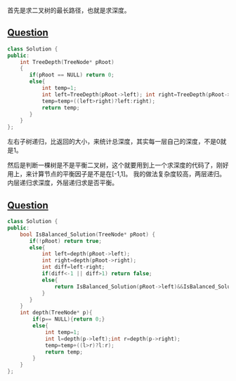 
首先是求二叉树的最长路径，也就是求深度。
## [Question](https://www.nowcoder.net/practice/435fb86331474282a3499955f0a41e8b?tpId=13&tqId=11191&tPage=2&rp=1&ru=%2Fta%2Fcoding-interviews&qru=%2Fta%2Fcoding-interviews%2Fquestion-ranking)
```c++
class Solution {
public:
    int TreeDepth(TreeNode* pRoot)
    {
       if(pRoot == NULL) return 0;
       else{
           int temp=1;
           int left=TreeDepth(pRoot->left); int right=TreeDepth(pRoot->right);
           temp=temp+((left>right)?left:right);
           return temp;
       }
    }
};
```
左右子树递归，比返回的大小，来统计总深度，其实每一层自己的深度，不是0就是1。

然后是判断一棵树是不是平衡二叉树，这个就要用到上一个求深度的代码了，刚好用上，来计算节点的平衡因子是不是在[-1,1]。
我的做法复杂度较高，两层递归。内层递归求深度，外层递归求是否平衡。
## [Question](https://www.nowcoder.net/practice/8b3b95850edb4115918ecebdf1b4d222?tpId=13&tqId=11192&tPage=2&rp=1&ru=%2Fta%2Fcoding-interviews&qru=%2Fta%2Fcoding-interviews%2Fquestion-ranking)
```c++
class Solution {
public:
    bool IsBalanced_Solution(TreeNode* pRoot) {
       if(!pRoot) return true;
       else{
           int left=depth(pRoot->left);
           int right=depth(pRoot->right);
           int diff=left-right;
           if(diff<-1 || diff>1) return false;
           else{
               return IsBalanced_Solution(pRoot->left)&&IsBalanced_Solution(pRoot->right);
           }
       }
    }
    int depth(TreeNode* p){
        if(p== NULL){return 0;}
        else{
            int temp=1;
            int l=depth(p->left);int r=depth(p->right);
            temp=temp+((l>r)?l:r);
            return temp;
        }
    }
};
```
